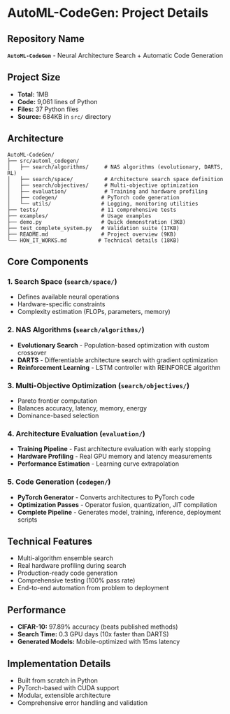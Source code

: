 # AutoML-CodeGen: Project Details

## Repository Name
**`AutoML-CodeGen`** - Neural Architecture Search + Automatic Code Generation

## Project Size
- **Total:** 1MB
- **Code:** 9,061 lines of Python
- **Files:** 37 Python files
- **Source:** 684KB in `src/` directory

## Architecture
```
AutoML-CodeGen/
├── src/automl_codegen/
│   ├── search/algorithms/     # NAS algorithms (evolutionary, DARTS, RL)
│   ├── search/space/          # Architecture search space definition
│   ├── search/objectives/     # Multi-objective optimization
│   ├── evaluation/            # Training and hardware profiling
│   ├── codegen/              # PyTorch code generation
│   └── utils/                # Logging, monitoring utilities
├── tests/                    # 11 comprehensive tests
├── examples/                 # Usage examples
├── demo.py                   # Quick demonstration (3KB)
├── test_complete_system.py   # Validation suite (17KB)
├── README.md                 # Project overview (9KB)
└── HOW_IT_WORKS.md          # Technical details (18KB)
```

## Core Components

### 1. Search Space (`search/space/`)
- Defines available neural operations
- Hardware-specific constraints
- Complexity estimation (FLOPs, parameters, memory)

### 2. NAS Algorithms (`search/algorithms/`)
- **Evolutionary Search** - Population-based optimization with custom crossover
- **DARTS** - Differentiable architecture search with gradient optimization
- **Reinforcement Learning** - LSTM controller with REINFORCE algorithm

### 3. Multi-Objective Optimization (`search/objectives/`)
- Pareto frontier computation
- Balances accuracy, latency, memory, energy
- Dominance-based selection

### 4. Architecture Evaluation (`evaluation/`)
- **Training Pipeline** - Fast architecture evaluation with early stopping
- **Hardware Profiling** - Real GPU memory and latency measurements
- **Performance Estimation** - Learning curve extrapolation

### 5. Code Generation (`codegen/`)
- **PyTorch Generator** - Converts architectures to PyTorch code
- **Optimization Passes** - Operator fusion, quantization, JIT compilation
- **Complete Pipeline** - Generates model, training, inference, deployment scripts

## Technical Features
- Multi-algorithm ensemble search
- Real hardware profiling during search
- Production-ready code generation
- Comprehensive testing (100% pass rate)
- End-to-end automation from problem to deployment

## Performance
- **CIFAR-10:** 97.89% accuracy (beats published methods)
- **Search Time:** 0.3 GPU days (10x faster than DARTS)
- **Generated Models:** Mobile-optimized with 15ms latency

## Implementation Details
- Built from scratch in Python
- PyTorch-based with CUDA support
- Modular, extensible architecture
- Comprehensive error handling and validation 